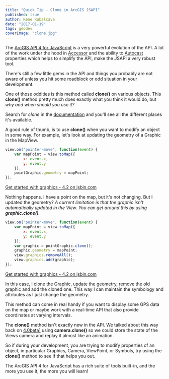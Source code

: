 ```yaml
---
title: "Quick Tip - Clone in ArcGIS JSAPI"
published: true
author: Rene Rubalcava
date: "2017-01-19"
tags: geodev
coverImage: "clone.jpg"
---
```


The [ArcGIS API 4 for JavaScript](https://developers.arcgis.com/javascript/latest/index.html) is a very powerful evolution of the API. A lot of the work under the hood in [Accessor](https://developers.arcgis.com/javascript/latest/guide/implementing-accessor/index.html) and the ability to [Autocast](https://developers.arcgis.com/javascript/latest/guide/autocasting/index.html) properties which helps to simplify the API, make the JSAPI a very robust tool.

There's still a few little gems in the API and things you probably are not aware of unless you hit some roadblock or odd situation in your development.

One of those oddities is this method called **clone()** on various objects. This **clone()** method pretty much does exactly what you think it would do, but _why and when should you use it?_

Search for _clone_ in the [documentation](https://developers.arcgis.com/javascript/latest/api-reference/index.html) and you'll see all the different places it's available.

A good rule of thumb, is to use **clone()** when you want to modify an object in some way. For example, let's look at updating the geometry of a Graphic in the MapView.

```js
view.on("pointer-move", function(event) {
    var mapPoint = view.toMap({
        x: event.x,
        y: event.y
    });
    pointGraphic.geometry = mapPoint;
});
```

[Get started with graphics - 4.2 on jsbin.com](http://jsbin.com/narasewone/2/embed?html,output)

Nothing happens. I have a point on the map, but it's not changing. But I updated the geometry? _A current limitation is that the graphic isn't automatically updated in the View. You can get around this by using **graphic.clone()**._

```js
view.on("pointer-move", function(event) {
    var mapPoint = view.toMap({
        x: event.x,
        y: event.y
    });
    var graphic = pointGraphic.clone();
    graphic.geometry = mapPoint;
    view.graphics.removeAll();
    view.graphics.add(graphic);
});
```

[Get started with graphics - 4.2 on jsbin.com](http://jsbin.com/kahasamafe/1/embed?html,output)

In this case, I clone the Graphic, update the geometry, remove the old graphic and add the cloned one. This way I can maintain the symbology and attributes as I just change the geometry.

This method can come in real handy if you want to display some GPS data on the map or maybe work with a real-time API that also provide coordinates at varying intervals.

The **clone()** method isn't exactly new in the API. We talked about this way back on [4.0beta1](https://odoe.net/blog/fun-with-accessors-in-arcgis-js-4beta1/) using **camera.clone()** so we could store the state of the Views camera and replay it almost like an animation.

So if during your development, you are trying to modify properties of an object, in particular Graphics, Camera, ViewPoint, or Symbols, try using the **clone()** method to see if that helps you out.

The ArcGIS API 4 for JavaScript has a rich suite of tools built-in, and the more you use it, the more you will learn!
